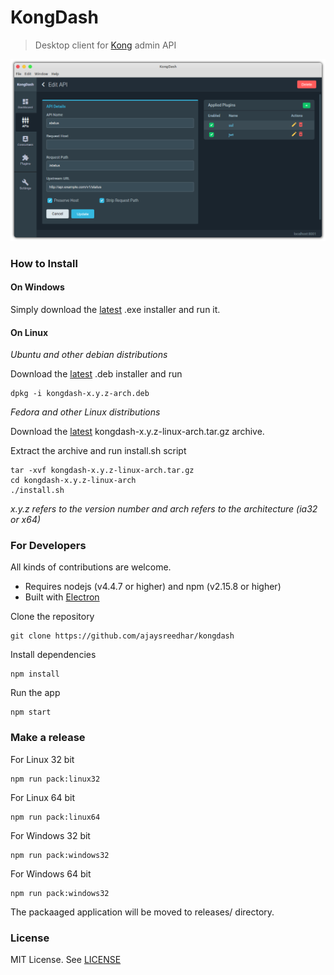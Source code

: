 # KongDash

> Desktop client for [Kong](https://getkong.org/) admin API

[![](screenshot.png)](https://ajaysreedhar.github.io/kongdash/)

### How to Install

#### On Windows
Simply download the [latest](https://github.com/ajaysreedhar/kongdash/releases) .exe installer and run it.

#### On Linux
_Ubuntu and other debian distributions_

Download the [latest](https://github.com/ajaysreedhar/kongdash/releases) .deb installer and run
```shell
dpkg -i kongdash-x.y.z-arch.deb
```

_Fedora and other Linux distributions_

Download the [latest](https://github.com/ajaysreedhar/kongdash/releases) kongdash-x.y.z-linux-arch.tar.gz archive.

Extract the archive and run install.sh script

```shell
tar -xvf kongdash-x.y.z-linux-arch.tar.gz
cd kongdash-x.y.z-linux-arch
./install.sh
```

_x.y.z refers to the version number and arch refers to the architecture (ia32 or x64)_

### For Developers
All kinds of contributions are welcome.

- Requires nodejs (v4.4.7 or higher) and npm (v2.15.8 or higher)
- Built with [Electron](http://electron.atom.io/)

Clone the repository
```shell
git clone https://github.com/ajaysreedhar/kongdash
```

Install dependencies
```shell
npm install
```

Run the app
```shell
npm start
```

### Make a release

For Linux 32 bit
```shell
npm run pack:linux32
```

For Linux 64 bit
```shell
npm run pack:linux64
```

For Windows 32 bit
```shell
npm run pack:windows32
```

For Windows 64 bit
```shell
npm run pack:windows32
```

The packaaged application will be moved to releases/ directory.

### License
MIT License. See [LICENSE](LICENSE)
